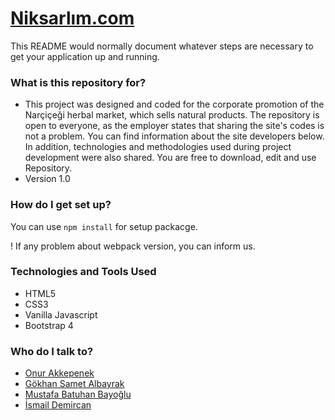 # [Niksarlım.com](http://niksarlim.com/) #

This README would normally document whatever steps are necessary to get your application up and running.

### What is this repository for? ###

* This project was designed and coded for the corporate promotion of the Narçiçeği herbal market, which sells natural products. The repository is open to everyone, as the employer states that sharing the site's codes is not a problem. You can find information about the site developers below. In addition, technologies and methodologies used during project development were also shared. You are free to download, edit and use Repository.
* Version 1.0

### How do I get set up? ###

You can use `npm install` for setup packacge. 

! If any problem about webpack version, you can inform us.

### Technologies and Tools Used

- HTML5
- CSS3
- Vanilla Javascript
- Bootstrap 4

### Who do I talk to? ###

* [Onur Akkepenek](https://github.com/OnurAkkepenekk)
* [Gökhan Samet Albayrak](https://github.com/gokhansamet)
* [Mustafa Batuhan Bayoğlu](https://github.com/batuhanbay)
* [İsmail Demircan](https://ismaildemircan.com/)
